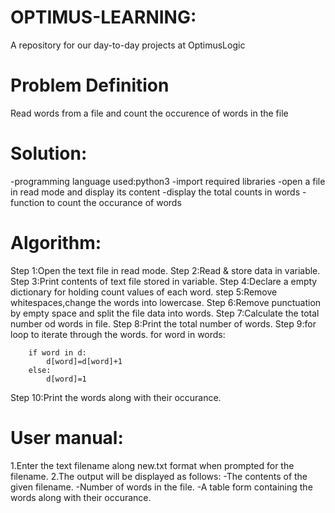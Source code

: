 # OPTIMUS-LEARNING:
A repository for our day-to-day projects at OptimusLogic

# Problem Definition
Read words from a file and count the occurence of words in the file

# Solution:
-programming language used:python3
-import required  libraries
-open a file in read mode and display its content
-display the total counts in words
-function to count the occurance of words

# Algorithm:
Step 1:Open the text file in read mode.
Step 2:Read & store data in variable.
Step 3:Print contents of text file stored in variable.
Step 4:Declare a empty dictionary for holding count values of each word.
step 5:Remove whitespaces,change the words into lowercase.
Step 6:Remove punctuation by empty space and split the file data into words.
Step 7:Calculate the total number od words in file.
Step 8:Print the total number of words.
Step 9:for loop to iterate through the words.
        for word in words:
        
        if word in d:
            d[word]=d[word]+1
        else:
            d[word]=1
Step 10:Print the words along with their occurance.

# User manual:
1.Enter the text filename along  new.txt format when prompted for the filename.
2.The output will be displayed as follows:
-The contents of the given filename.
-Number of words in the file.
-A table form containing the words along with their occurance.

